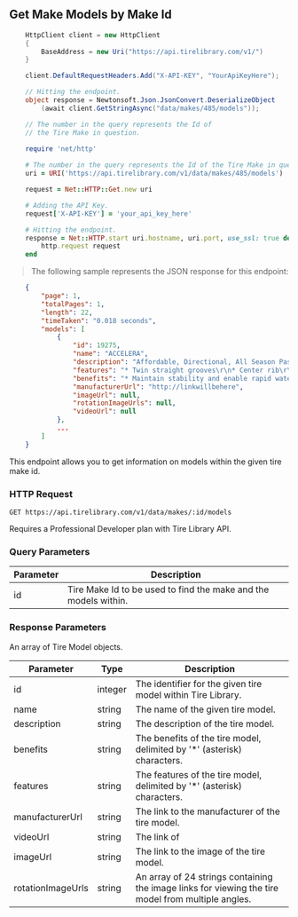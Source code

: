 ## Get Make Models by Make Id

```csharp
    HttpClient client = new HttpClient
    {
        BaseAddress = new Uri("https://api.tirelibrary.com/v1/")
    }

    client.DefaultRequestHeaders.Add("X-API-KEY", "YourApiKeyHere");

    // Hitting the endpoint.
    object response = Newtonsoft.Json.JsonConvert.DeserializeObject
        (await client.GetStringAsync("data/makes/485/models"));

    // The number in the query represents the Id of 
    // the Tire Make in question.
```

```ruby
    require 'net/http'
    
    # The number in the query represents the Id of the Tire Make in question.
    uri = URI('https://api.tirelibrary.com/v1/data/makes/485/models')

    request = Net::HTTP::Get.new uri

    # Adding the API Key.
    request['X-API-KEY'] = 'your_api_key_here'

    # Hitting the endpoint.
    response = Net::HTTP.start uri.hostname, uri.port, use_ssl: true do |http|
        http.request request
    end
```

> The following sample represents the JSON response for this endpoint:

```json
    {
        "page": 1,
        "totalPages": 1,
        "length": 22,
        "timeTaken": "0.018 seconds",
        "models": [
            {
                "id": 19275,
                "name": "ACCELERA",
                "description": "Affordable, Directional, All Season Passenger Vehicle Tire.",
                "features": "* Twin straight grooves\r\n* Center rib\r\n* Unique shoulder block design",
                "benefits": "* Maintain stability and enable rapid water evacuation to overcome aquaplaning risk\r\n* Provides directional stability and quick steering response\r\n* Provide optimum cornering stability",
                "manufacturerUrl": "http://linkwillbehere",
                "imageUrl": null,
                "rotationImageUrls": null,
                "videoUrl": null
            },
            ...
        ]
    }
```

This endpoint allows you to get information on models within the given tire make id.

### HTTP Request

`GET
https://api.tirelibrary.com/v1/data/makes/:id/models`

<aside class="notice">
Requires a Professional Developer plan with Tire Library API.
</aside>

### Query Parameters

Parameter | Description
--------- | -----------
id | Tire Make Id to be used to find the make and the models within.

### Response Parameters

An array of Tire Model objects.

Parameter | Type | Description
--------- | ---- | -----------
id | integer | The identifier for the given tire model within Tire Library.
name | string | The name of the given tire model.
description | string | The description of the tire model.
benefits | string | The benefits of the tire model, delimited by '*' (asterisk) characters.
features | string | The features of the tire model, delimited by '*' (asterisk) characters.
manufacturerUrl | string | The link to the manufacturer of the tire model.
videoUrl | string | The link of
imageUrl | string | The link to the image of the tire model.
rotationImageUrls | string | An array of 24 strings containing the image links for viewing the tire model from multiple angles.